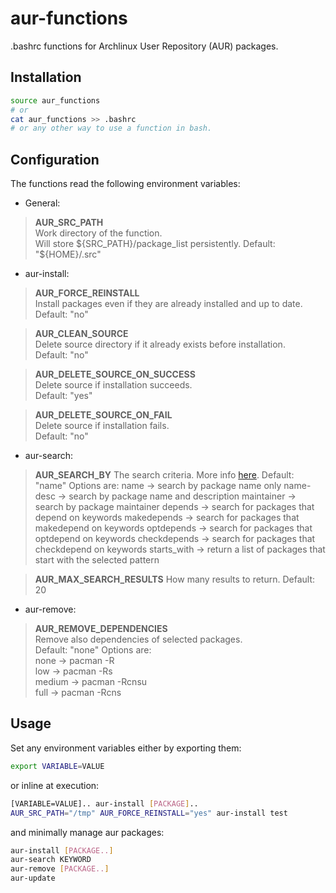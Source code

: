 # aur-functions
.bashrc functions for Archlinux User Repository (AUR) packages.

## Installation
```bash
source aur_functions
# or 
cat aur_functions >> .bashrc
# or any other way to use a function in bash.
```
## Configuration
The functions read the following environment variables:
- General:

>  **AUR_SRC_PATH**  
  Work directory of the function.  
  Will store ${SRC_PATH}/package_list persistently.  
  Default: "${HOME}/.src"
  
- aur-install:
 > **AUR_FORCE_REINSTALL**  
   Install packages even if they are already installed and up to date.  
  Default: "no"
  
> **AUR_CLEAN_SOURCE**  
  Delete source directory if it already exists before installation.  
  Default: "no"

> **AUR_DELETE_SOURCE_ON_SUCCESS**  
  Delete source if installation succeeds.  
  Default: "yes"
 
> **AUR_DELETE_SOURCE_ON_FAIL**  
  Delete source if installation fails.  
  Default: "no"

- aur-search:
> **AUR_SEARCH_BY**
  The search criteria. More info [here](https://wiki.archlinux.org/title/Aurweb_RPC_interface).
  Default: "name"
  Options are:
  name -> search by package name only
  name-desc -> search by package name and description
  maintainer -> search by package maintainer
  depends -> search for packages that depend on keywords
  makedepends -> search for packages that makedepend on keywords
  optdepends -> search for packages that optdepend on keywords
  checkdepends -> search for packages that checkdepend on keywords
  starts_with -> return a list of packages that start with the selected pattern

> **AUR_MAX_SEARCH_RESULTS**
  How many results to return.
  Default: 20
 
- aur-remove:
> **AUR_REMOVE_DEPENDENCIES**  
  Remove also dependencies of selected packages.  
  Default: "none"
  Options are:  
  none -> 	pacman -R  
  low -> pacman -Rs  
  medium -> pacman -Rcnsu  
  full -> pacman -Rcns  

## Usage
Set any environment variables either by exporting them:
```bash
export VARIABLE=VALUE
```
or inline at execution:
```bash
[VARIABLE=VALUE].. aur-install [PACKAGE]..
AUR_SRC_PATH="/tmp" AUR_FORCE_REINSTALL="yes" aur-install test
```

and minimally manage aur packages:
```bash
aur-install [PACKAGE..]
aur-search KEYWORD
aur-remove [PACKAGE..]
aur-update
```

